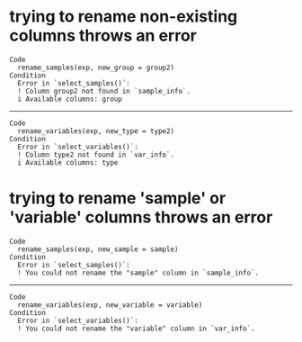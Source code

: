 # trying to rename non-existing columns throws an error

    Code
      rename_samples(exp, new_group = group2)
    Condition
      Error in `select_samples()`:
      ! Column group2 not found in `sample_info`.
      i Available columns: group

---

    Code
      rename_variables(exp, new_type = type2)
    Condition
      Error in `select_variables()`:
      ! Column type2 not found in `var_info`.
      i Available columns: type

# trying to rename 'sample' or 'variable' columns throws an error

    Code
      rename_samples(exp, new_sample = sample)
    Condition
      Error in `select_samples()`:
      ! You could not rename the "sample" column in `sample_info`.

---

    Code
      rename_variables(exp, new_variable = variable)
    Condition
      Error in `select_variables()`:
      ! You could not rename the "variable" column in `var_info`.

